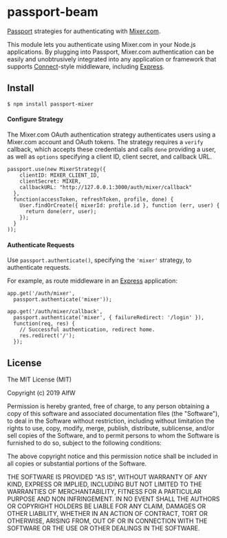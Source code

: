 # passport-beam
[Passport](http://passportjs.org/) strategies for authenticating with [Mixer.com](https://www.Mixer.com/).

This module lets you authenticate using Mixer.com in your Node.js applications.
By plugging into Passport, Mixer.com authentication can be easily and
unobtrusively integrated into any application or framework that supports
[Connect](http://www.senchalabs.org/connect/)-style middleware, including
[Express](http://expressjs.com/).

## Install

    $ npm install passport-mixer

#### Configure Strategy

The Mixer.com OAuth authentication strategy authenticates users using a Mixer.com
account and OAuth tokens.  The strategy requires a `verify` callback, which
accepts these credentials and calls `done` providing a user, as well as
`options` specifying a client ID, client secret, and callback URL.

    passport.use(new MixerStrategy({
        clientID: MIXER_CLIENT_ID,
        clientSecret: MIXER,
        callbackURL: "http://127.0.0.1:3000/auth/mixer/callback"
      },
      function(accessToken, refreshToken, profile, done) {
        User.findOrCreate({ mixerId: profile.id }, function (err, user) {
          return done(err, user);
        });
      }
    ));

#### Authenticate Requests

Use `passport.authenticate()`, specifying the `'mixer'` strategy, to
authenticate requests.

For example, as route middleware in an [Express](http://expressjs.com/)
application:

    app.get('/auth/mixer',
      passport.authenticate('mixer'));

    app.get('/auth/mixer/callback',
      passport.authenticate('mixer', { failureRedirect: '/login' }),
      function(req, res) {
        // Successful authentication, redirect home.
        res.redirect('/');
      });

## License

The MIT License (MIT)

Copyright (c) 2019 AlfW

Permission is hereby granted, free of charge, to any person obtaining a copy
of this software and associated documentation files (the "Software"), to deal
in the Software without restriction, including without limitation the rights
to use, copy, modify, merge, publish, distribute, sublicense, and/or sell
copies of the Software, and to permit persons to whom the Software is
furnished to do so, subject to the following conditions:

The above copyright notice and this permission notice shall be included in
all copies or substantial portions of the Software.

THE SOFTWARE IS PROVIDED "AS IS", WITHOUT WARRANTY OF ANY KIND, EXPRESS OR
IMPLIED, INCLUDING BUT NOT LIMITED TO THE WARRANTIES OF MERCHANTABILITY,
FITNESS FOR A PARTICULAR PURPOSE AND NON INFRINGEMENT. IN NO EVENT SHALL THE
AUTHORS OR COPYRIGHT HOLDERS BE LIABLE FOR ANY CLAIM, DAMAGES OR OTHER
LIABILITY, WHETHER IN AN ACTION OF CONTRACT, TORT OR OTHERWISE, ARISING FROM,
OUT OF OR IN CONNECTION WITH THE SOFTWARE OR THE USE OR OTHER DEALINGS IN
THE SOFTWARE.
